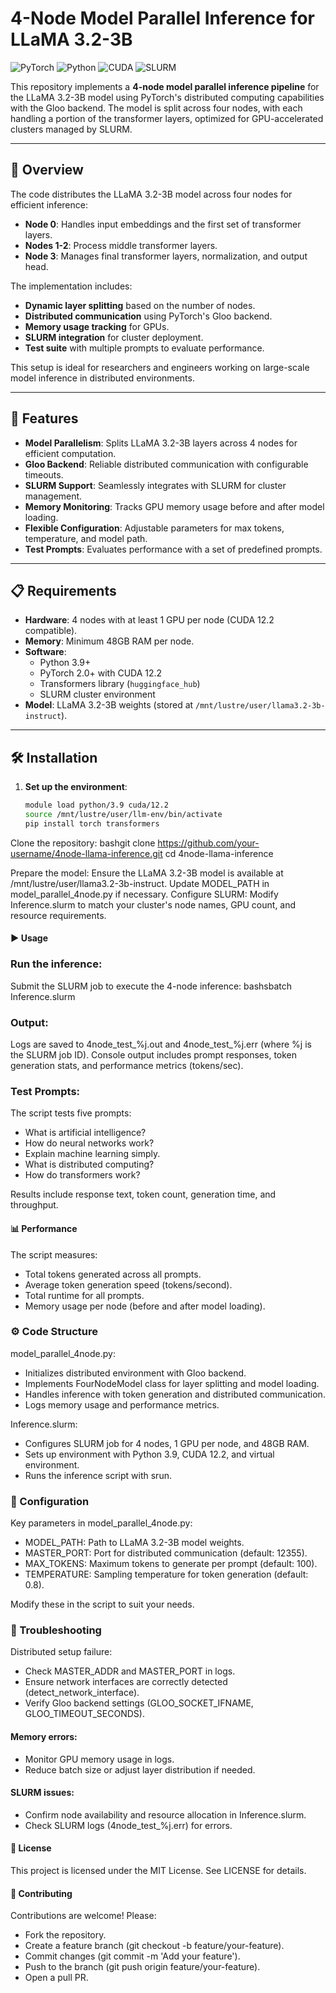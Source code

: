 # 4-Node Model Parallel Inference for LLaMA 3.2-3B

![PyTorch](https://img.shields.io/badge/PyTorch-v2.0+-orange) ![Python](https://img.shields.io/badge/Python-3.9+-blue) ![CUDA](https://img.shields.io/badge/CUDA-12.2+-green) ![SLURM](https://img.shields.io/badge/SLURM-Cluster-red)

This repository implements a **4-node model parallel inference pipeline** for the LLaMA 3.2-3B model using PyTorch's distributed computing capabilities with the Gloo backend. The model is split across four nodes, with each handling a portion of the transformer layers, optimized for GPU-accelerated clusters managed by SLURM.

---

## 📖 Overview

The code distributes the LLaMA 3.2-3B model across four nodes for efficient inference:
- **Node 0**: Handles input embeddings and the first set of transformer layers.
- **Nodes 1-2**: Process middle transformer layers.
- **Node 3**: Manages final transformer layers, normalization, and output head.

The implementation includes:
- **Dynamic layer splitting** based on the number of nodes.
- **Distributed communication** using PyTorch's Gloo backend.
- **Memory usage tracking** for GPUs.
- **SLURM integration** for cluster deployment.
- **Test suite** with multiple prompts to evaluate performance.

This setup is ideal for researchers and engineers working on large-scale model inference in distributed environments.

---

## 🚀 Features

- **Model Parallelism**: Splits LLaMA 3.2-3B layers across 4 nodes for efficient computation.
- **Gloo Backend**: Reliable distributed communication with configurable timeouts.
- **SLURM Support**: Seamlessly integrates with SLURM for cluster management.
- **Memory Monitoring**: Tracks GPU memory usage before and after model loading.
- **Flexible Configuration**: Adjustable parameters for max tokens, temperature, and model path.
- **Test Prompts**: Evaluates performance with a set of predefined prompts.

---

## 📋 Requirements

- **Hardware**: 4 nodes with at least 1 GPU per node (CUDA 12.2 compatible).
- **Memory**: Minimum 48GB RAM per node.
- **Software**:
  - Python 3.9+
  - PyTorch 2.0+ with CUDA 12.2
  - Transformers library (`huggingface_hub`)
  - SLURM cluster environment
- **Model**: LLaMA 3.2-3B weights (stored at `/mnt/lustre/user/llama3.2-3b-instruct`).

---

## 🛠 Installation

1. **Set up the environment**:
   ```bash
   module load python/3.9 cuda/12.2
   source /mnt/lustre/user/llm-env/bin/activate
   pip install torch transformers

Clone the repository:
bashgit clone https://github.com/your-username/4node-llama-inference.git
cd 4node-llama-inference

Prepare the model:
Ensure the LLaMA 3.2-3B model is available at /mnt/lustre/user/llama3.2-3b-instruct. Update MODEL_PATH in model_parallel_4node.py if necessary.
Configure SLURM:
Modify Inference.slurm to match your cluster's node names, GPU count, and resource requirements.

#### ▶️ Usage

### Run the inference:
Submit the SLURM job to execute the 4-node inference:
bashsbatch Inference.slurm

### Output:

Logs are saved to 4node_test_%j.out and 4node_test_%j.err (where %j is the SLURM job ID).
Console output includes prompt responses, token generation stats, and performance metrics (tokens/sec).

### Test Prompts:
The script tests five prompts:

- What is artificial intelligence?
- How do neural networks work?
- Explain machine learning simply.
- What is distributed computing?
- How do transformers work?

Results include response text, token count, generation time, and throughput.

#### 📊 Performance
The script measures:

- Total tokens generated across all prompts.
- Average token generation speed (tokens/second).
- Total runtime for all prompts.
- Memory usage per node (before and after model loading).

### ⚙️ Code Structure

model_parallel_4node.py:

- Initializes distributed environment with Gloo backend.
- Implements FourNodeModel class for layer splitting and model loading.
- Handles inference with token generation and distributed communication.
- Logs memory usage and performance metrics.

Inference.slurm:

- Configures SLURM job for 4 nodes, 1 GPU per node, and 48GB RAM.
- Sets up environment with Python 3.9, CUDA 12.2, and virtual environment.
- Runs the inference script with srun.

### 🔧 Configuration
Key parameters in model_parallel_4node.py:

- MODEL_PATH: Path to LLaMA 3.2-3B model weights.
- MASTER_PORT: Port for distributed communication (default: 12355).
- MAX_TOKENS: Maximum tokens to generate per prompt (default: 100).
- TEMPERATURE: Sampling temperature for token generation (default: 0.8).

Modify these in the script to suit your needs.

### 🐛 Troubleshooting

Distributed setup failure:

- Check MASTER_ADDR and MASTER_PORT in logs.
- Ensure network interfaces are correctly detected (detect_network_interface).
- Verify Gloo backend settings (GLOO_SOCKET_IFNAME, GLOO_TIMEOUT_SECONDS).

#### Memory errors:

- Monitor GPU memory usage in logs.
- Reduce batch size or adjust layer distribution if needed.


#### SLURM issues:

- Confirm node availability and resource allocation in Inference.slurm.
- Check SLURM logs (4node_test_%j.err) for errors.

#### 📜 License
This project is licensed under the MIT License. See LICENSE for details.

#### 🙌 Contributing
Contributions are welcome! Please:

- Fork the repository.
- Create a feature branch (git checkout -b feature/your-feature).
- Commit changes (git commit -m 'Add your feature').
- Push to the branch (git push origin feature/your-feature).
- Open a pull PR.
